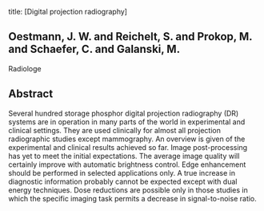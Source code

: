 title: [Digital projection radiography]

## Oestmann, J. W. and Reichelt, S. and Prokop, M. and Schaefer, C. and Galanski, M.
Radiologe


## Abstract
Several hundred storage phosphor digital projection radiography (DR) systems are in operation in many parts of the world in experimental and clinical settings. They are used clinically for almost all projection radiographic studies except mammography. An overview is given of the experimental and clinical results achieved so far. Image post-processing has yet to meet the initial expectations. The average image quality will certainly improve with automatic brightness control. Edge enhancement should be performed in selected applications only. A true increase in diagnostic information probably cannot be expected except with dual energy techniques. Dose reductions are possible only in those studies in which the specific imaging task permits a decrease in signal-to-noise ratio.

